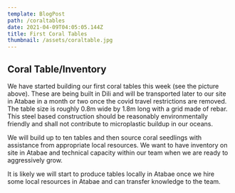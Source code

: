 ```yaml
---
template: BlogPost
path: /coraltables
date: 2021-04-09T04:05:05.144Z
title: First Coral Tables
thumbnail: /assets/coraltable.jpg
---
```

## Coral Table/Inventory

We have started building our first coral tables this week (see the picture above).  These are being built in Dili and will be transported later to our site in Atabae in a month or two once the covid travel restrictions are removed.  The table size is roughly 0.8m wide  by 1.8m long with a grid made of rebar.  This steel based construction should be reasonably environmentally friendly and shall not contribute to microplastic buildup in our oceans.

We will build up to ten tables and then source coral seedlings with assistance from appropriate  local resources.  We want to have  inventory on site in Atabae and technical capacity within our team when we are ready to aggressively grow.

It is likely we will start to produce tables locally in Atabae once we hire some local resources in Atabae and can transfer knowledge to the team.
